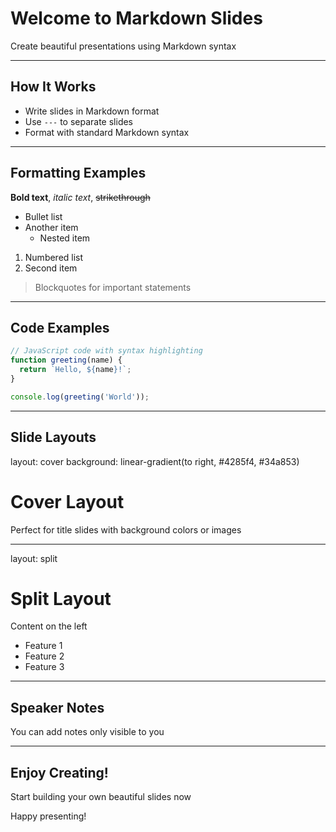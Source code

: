 # Welcome to Markdown Slides

Create beautiful presentations using Markdown syntax

---

## How It Works

- Write slides in Markdown format
- Use `---` to separate slides
- Format with standard Markdown syntax

---

## Formatting Examples

**Bold text**, *italic text*, ~~strikethrough~~

* Bullet list
* Another item
  * Nested item

1. Numbered list
2. Second item

> Blockquotes for important statements

---

## Code Examples

```javascript
// JavaScript code with syntax highlighting
function greeting(name) {
  return `Hello, ${name}!`;
}

console.log(greeting('World'));
```

---

## Slide Layouts

layout: cover
background: linear-gradient(to right, #4285f4, #34a853)

# Cover Layout

Perfect for title slides with background colors or images

---

layout: split

# Split Layout

Content on the left

<!-- Right side content -->
- Feature 1
- Feature 2
- Feature 3

---

## Speaker Notes

You can add notes only visible to you

<!-- Notes:
These notes will only be visible in presenter mode
Remind audience about the next topic
-->

---

## Enjoy Creating!

Start building your own beautiful slides now

Happy presenting!
